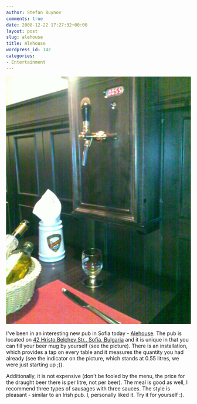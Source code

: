 ```yaml
---
author: Stefan Buynov
comments: true
date: 2008-12-22 17:27:32+00:00
layout: post
slug: alehouse
title: Alehouse
wordpress_id: 142
categories:
- Entertainment
---
```


[![Аlehouse, Sofia](/images/2008/12/alehouse.jpg)](/images/2008/12/alehouse.jpg)

I've been in an interesting new pub in Sofia today - [Alehouse](http://www.programata.bg/?p=75&l=1&c=1&id=5244). The pub is located on [42 Hristo Belchev Str., Sofia, Bulgaria](http://maps.google.com/maps?f=q&hl=bg&geocode=&q=%D0%A1%D0%BE%D1%84%D0%B8%D1%8F,+%D1%83%D0%BB.+%D0%A5%D1%80%D0%B8%D1%81%D1%82%D0%BE+%D0%91%D0%B5%D0%BB%D1%87%D0%B5%D0%B2+42&sll=37.0625,-95.677068&sspn=51.222969,114.257812&ie=UTF8&z=16&g=%D0%A1%D0%BE%D1%84%D0%B8%D1%8F,+%D1%83%D0%BB.+%D0%A5%D1%80%D0%B8%D1%81%D1%82%D0%BE+%D0%91%D0%B5%D0%BB%D1%87%D0%B5%D0%B2+42&iwloc=addr) and it is unique in that you can fill your beer mug by yourself (see the picture). There is an installation, which provides a tap on every table and it measures the quantity you had already (see the indicator on the picture, which stands at 0.55 litres, we were just starting up ;)).

Additionally, it is not expensive (don't be fooled by the menu, the price for the draught beer there is per litre, not per beer). The meal is good as well, I recommend three types of sausages with three sauces. The style is pleasant - similar to an Irish pub. I, personally liked it. Try it for yourself :).
